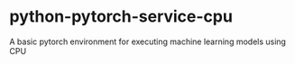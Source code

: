 # python-pytorch-service-cpu
A basic pytorch environment for executing machine learning models using CPU